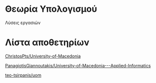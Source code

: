 # Θεωρία Υπολογισμού

Λύσεις εργασιών

# Λίστα αποθετηρίων

[ChristosPts/University-of-Macedonia](https://github.com/ChristosPts/University-of-Macedonia/tree/main/Theory%20of%20Computation)

[PanagiotisGiannoutakis/University-of-Macedonia---Applied-Informatics](https://github.com/PanagiotisGiannoutakis/University-of-Macedonia---Applied-Informatics/tree/main/Εφαρμοσμένη%20Πληροφορίκη/Θεωρία%20Υπολογισμών%20και%20Αυτομάτων/)

[teo-tsirpanis/uom](https://github.com/teo-tsirpanis/uom/tree/master/s7/computation-and-automata-theory)
